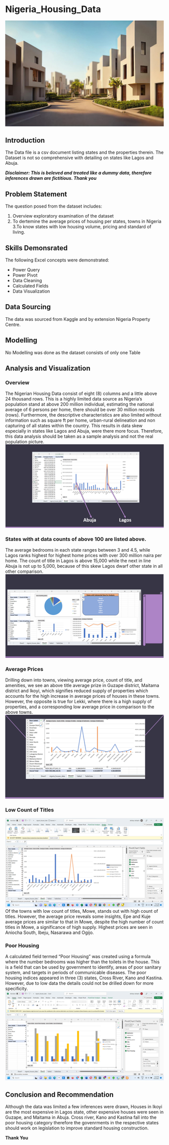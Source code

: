 # Nigeria_Housing_Data
![](housing.jpg)

## Introduction
The Data file is a csv document listing states and the properties therein. The Dataset is not so comprehensive with detailing on states like Lagos and Abuja.

_**Disclaimer: This is beleved and treated like a dummy data, therefore inferences drawn are fictitious. Thank you**_

## Problem Statement
The question posed from the dataset includes: 
1. Overview exploratory examination of the dataset
2. To dertemine the average prices of housing per states, towns in Nigeria
3.To know states with low housing volume, pricing and standard of living.

## Skills Demonsrated
The following Excel concepts were demonstrated:
- Power Query
- Power Pivot
- Data Cleaning
- Calculated Fields
- Data Visualization

## Data Sourcing
The data was sourced from Kaggle and by extension Nigeria Property Centre.

## Modelling
No Modelling was done as the dataset consists of only one Table

## Analysis and Visualization
### Overview
The Nigerian Housing Data consist of eight (8) columns and a little above 24 thousand rows. This is a highly limited data source as Nigeria’s population stand at above 200 million individual, estimating the national average of 6 persons per home, there should be over 30 million records (rows). Furthermore, the descriptive characteristics are also limited without information such as square ft per home, urban-rural delineation and non capturing of all states within the country. 
This results in data skew especially in states like Lagos and Abuja, were there more focus.
Therefore, this data analysis should be taken as a sample analysis and not the real population picture. 
![](overview.png)

### States with at data counts of above 100 are listed above.
The average bedrooms in each state ranges between 3 and 4.5, while Lagos ranks highest for highest home prices with over 300 million naira per home.
The count of title in Lagos is above 15,000 while the next in line Abuja is not up to 5,000, because of this skew Lagos dwarf other state in all other comparison.
![](states%20with%20over%20100%20data.png)

### Average Prices
Drilling down into towns, viewing average price, count of title, and amenities, we see an above title average prize in Guzape district, Maitama district and Ikoyi, which signifies reduced supply of properties which accounts for the high increase in average prices of houses in these towns. 
However, the opposite is true for Lekki, where there is a high supply of properties, and a corresponding low average price in comparison to the above towns.
![](Average%20Pricing.png)
### Low Count of Titles
![](Screenshot%202023-09-05%20075143.png)
Of the towns with low count of titles, Mowe, stands out with high count of titles. However, the average price reveals some insights, Epe and Kuje average prices are similar to that in Mowe, despite the high number of count titles in Mowe, a significance of high supply. Highest prices are seen in Aniocha South, Ibeju, Nasarawa and Ogijo.


### Poor Housing

A calculated field termed “Poor Housing” was created using a formula where the number bedrooms was higher than the toilets in the house. This is a field that can be used by government to identify, areas of poor sanitary system, and targets in periods of communicable diseases. The poor housing indices appeared in three (3) states, Cross River, Kano and Kastina. However, due to low data the details could not be drilled down for more specificity.
![](Poor%20Housing.png)

## Conclusion and Recommendation
Although the data was limited a few inferences were drawn, Houses in Ikoyi are the most expensive in Lagos state, other expensive houses were seen in Guzape, and Maitama in Abuja. Cross river, Kano and Kastina fall into the poor housing category therefore the govenrments in the respective states should work on legislation to improve standard housing construction.

**Thank You**
